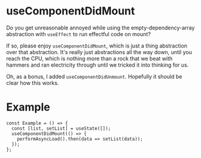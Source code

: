 # useComponentDidMount

Do you get unreasonable annoyed while using the empty-dependency-array abstraction with `useEffect` to run effectful code on mount?

If so, please enjoy `useComponentDidMount`, which is just a thing abstraction over that abstraction. It's really just abstractions all the way down, until you reach the CPU, which is nothing more than a rock that we beat with hammers and ran electricity through until we tricked it into thinking for us.

Oh, as a bonus, I added `useComponentDidUnmount`. Hopefully it should be clear how this works.

# Example

```tsx
const Example = () => {
  const [list, setList] = useState([]);
  useComponentDidMount(() => {
    performAsyncLoad().then(data => setList(data));
  });
};
```
